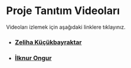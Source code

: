 # Proje Tanıtım Videoları

Videoları izlemek için aşağıdaki linklere tıklayınız.

- ### [Zeliha Küçükbayraktar](https://www.youtube.com/watch?v=EQ22bamDQwY)
- ### [İlknur Ongur](https://youtu.be/RucZe_e1EUo)

